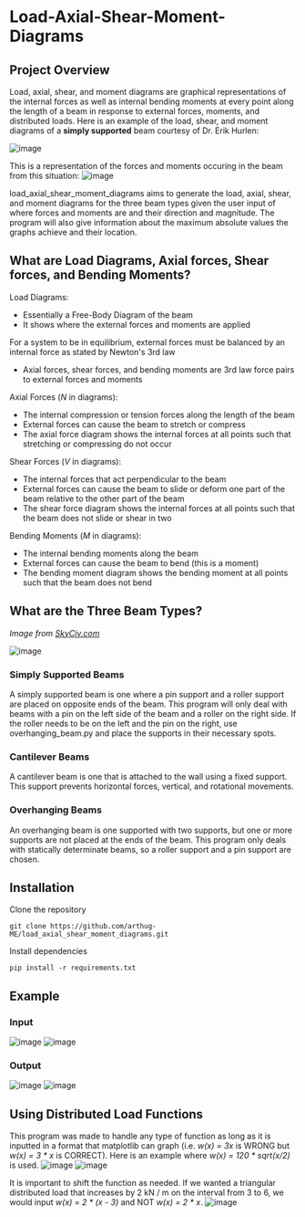 # Load-Axial-Shear-Moment-Diagrams
## Project Overview
Load, axial, shear, and moment diagrams are graphical representations of the internal forces as well as internal bending moments at every point along the length of a beam in response to external forces, moments, and distributed loads.
Here is an example of the load, shear, and moment diagrams of a **simply supported** beam courtesy of Dr. Erik Hurlen:

![image](https://github.com/user-attachments/assets/aa0e48a3-a604-4001-ab26-97f184a11f49)

This is a representation of the forces and moments occuring in the beam from this situation:
![image](https://github.com/user-attachments/assets/100f00f4-8a93-4602-a2a4-75504bd6eec0)

load_axial_shear_moment_diagrams aims to generate the load, axial, shear, and moment diagrams for the three beam types given the user input of where forces and moments are and their direction and magnitude. The program will also give information about the maximum absolute values the graphs achieve and their location.

## What are Load Diagrams, Axial forces, Shear forces, and Bending Moments?
Load Diagrams:
- Essentially a Free-Body Diagram of the beam
- It shows where the external forces and moments are applied

For a system to be in equilibrium, external forces must be balanced by an internal force as stated by Newton's 3rd law
- Axial forces, shear forces, and bending moments are 3rd law force pairs to external forces and moments


Axial Forces (*N* in diagrams):
- The internal compression or tension forces along the length of the beam
- External forces can cause the beam to stretch or compress 
- The axial force diagram shows the internal forces at all points such that stretching or compressing do not occur

Shear Forces (*V* in diagrams):
- The internal forces that act perpendicular to the beam
- External forces can cause the beam to slide or deform one part of the beam relative to the other part of the beam
- The shear force diagram shows the internal forces at all points such that the beam does not slide or shear in two

Bending Moments (*M* in diagrams):
- The internal bending moments along the beam 
- External forces can cause the beam to bend (this is a moment)
- The bending moment diagram shows the bending moment at all points such that the beam does not bend 

## What are the Three Beam Types?
*Image from [SkyCiv.com](https://skyciv.com/docs/tutorials/beam-tutorials/types-of-beams/)*

![image](https://github.com/user-attachments/assets/93cf872d-168a-4ab7-9338-66c4f812395a)

### Simply Supported Beams
A simply supported beam is one where a pin support and a roller support are placed on opposite ends of the beam. This program will only deal with beams with a pin on the left side of the beam and a roller on the right side. If the roller needs to be on the left and the pin on the right, use overhanging_beam.py and place the supports in their necessary spots.

### Cantilever Beams
A cantilever beam is one that is attached to the wall using a fixed support. This support prevents horizontal forces, vertical, and rotational movements.

### Overhanging Beams
An overhanging beam is one supported with two supports, but one or more supports are not placed at the ends of the beam. This program only deals with statically determinate beams, so a roller support and a pin support are chosen.


## Installation
Clone the repository
```
git clone https://github.com/arthug-ME/load_axial_shear_moment_diagrams.git
```
Install dependencies
```
pip install -r requirements.txt
```

## Example 
### Input
![image](https://github.com/user-attachments/assets/524bfb81-e30f-4546-86dd-3caea90fc7d5)
![image](https://github.com/user-attachments/assets/ebbb3155-8a64-4565-9d55-5021eca8f55d)

### Output
![image](https://github.com/user-attachments/assets/6387d368-a310-443d-8bdd-b177ad6da391)
![image](https://github.com/user-attachments/assets/1101a178-20c7-4552-bdbc-c2f6c33e2272)

## Using Distributed Load Functions
This program was made to handle any type of function as long as it is inputted in a format that matplotlib can graph (i.e. *w(x) = 3x* is WRONG but *w(x) = 3 * x* is CORRECT). Here is an example where *w(x) = 120 * sqrt(x/2)* is used.
![image](https://github.com/user-attachments/assets/ca15ffcb-7b83-4ad9-bb7c-cd38d3f1452d)
![image](https://github.com/user-attachments/assets/2eb9b2aa-41ba-422a-9949-94bd21840baf)

It is important to shift the function as needed. If we wanted a triangular distributed load that increases by 2 kN / m on the interval from 3 to 6, we would input *w(x) = 2 * (x - 3)* and NOT *w(x) = 2 * x*. 
![image](https://github.com/user-attachments/assets/050a07df-d52c-4428-bb2d-97f5d2c0e9b3)



